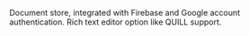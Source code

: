 Document store, integrated with Firebase and Google account authentication.
Rich text editor option like QUILL support.
